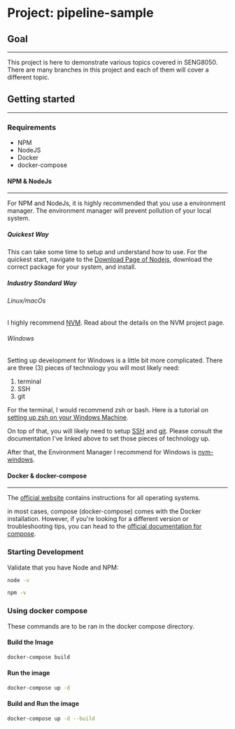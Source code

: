 # Project: pipeline-sample

## Goal
___
This project is here to demonstrate various topics covered in SENG8050.  There
are many branches in this project and each of them will cover a different topic.

## Getting started
___
### Requirements

- NPM
- NodeJS
- Docker
- docker-compose

#### NPM & NodeJs
---
For NPM and NodeJs, it is highly recommended that you use a environment manager.
The environment manager will prevent pollution of your local system.

##### Quickest Way

This can take some time to setup and understand how to use.  For the quickest
start, navigate to the [Download Page of Nodejs](https://nodejs.org/en/download/),
download the correct package for your system, and install.

##### Industry Standard Way
###### Linux/macOs

I highly recommend [NVM](https://github.com/nvm-sh/nvm).
Read about the details on the NVM project page.

###### Windows

Setting up development for Windows is a little bit more complicated. There are
three (3) pieces of technology you will most likely need:

1. terminal
2. SSH
3. git

For the terminal, I would recommend zsh or bash.  Here is a tutorial on [setting
up zsh on your Windows Machine](https://dev.to/zinox9/installing-zsh-on-windows-37em).

On top of that, you will likely need to setup [SSH](https://docs.microsoft.com/en-us/windows/terminal/tutorials/ssh)
and [git](https://git-scm.com/download/win). Please consult the documentation
I've linked above to set those pieces of technology up.

After that, the Environment Manager I recommend for Windows is [nvm-windows](https://github.com/coreybutler/nvm-windows).

#### Docker & docker-compose
---
The [official website](https://docs.docker.com/get-docker/) contains instructions
for all operating systems.

in most cases, compose (docker-compose) comes with the Docker installation.
However, if you're looking for a different version or troubleshooting tips, you
can head to the [official documentation for compose](https://docs.docker.com/compose/install/).

### Starting Development

Validate that you have Node and NPM:

```bash
node -v
```

``` bash
npm -v
```

### Using docker compose
These commands are to be ran in the docker compose directory.

#### Build the Image
```bash
docker-compose build
```

#### Run the image
```bash
docker-compose up -d
```

#### Build and Run the image
```bash
docker-compose up -d --build
```

